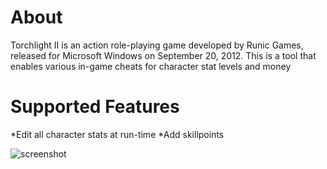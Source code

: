 About
==========
Torchlight II is an action role-playing game developed by Runic Games, released for Microsoft Windows on September 20, 2012. This is a tool that enables various in-game cheats for character stat levels and money

Supported Features
=================
*Edit all character stats at run-time
*Add skillpoints

![screenshot](http://iforce.co.nz/i/4r2kjcrd.of0.png)

